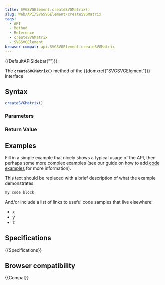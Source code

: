 ```yaml
---
title: SVGSVGElement.createSVGMatrix()
slug: Web/API/SVGSVGElement/createSVGMatrix
tags:
  - API
  - Method
  - Reference
  - createSVGMatrix
  - SVGSVGElement
browser-compat: api.SVGSVGElement.createSVGMatrix
---
```

{{DefaultAPISidebar("")}}

The **`createSVGMatrix()`** method of the {{domxref("SVGSVGElement")}} interface 

## Syntax

```js
createSVGMatrix()
```

### Parameters



### Return Value



## Examples

Fill in a simple example that nicely shows a typical usage of the API, then perhaps some more complex examples (see our guide on how to add [code examples](/en-US/docs/MDN/Contribute/Structures/Code_examples) for more information).

This text should be replaced with a brief description of what the example demonstrates.

```js
my code block
```

And/or include a list of links to useful code samples that live elsewhere:

*   x
*   y
*   z

## Specifications

{{Specifications}}

## Browser compatibility

{{Compat}}

